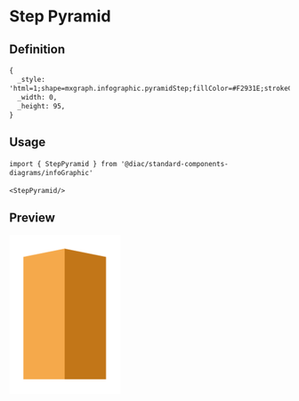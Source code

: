# Step Pyramid

## Definition

```
{
  _style: 'html=1;shape=mxgraph.infographic.pyramidStep;fillColor=#F2931E;strokeColor=none;shadow=0;',
  _width: 0,
  _height: 95,
}
```

## Usage

```
import { StepPyramid } from '@diac/standard-components-diagrams/infoGraphic'

<StepPyramid/>
```

## Preview

<img src="./step-pyramid.png" width="200"/>
